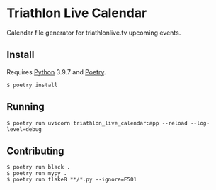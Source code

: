 # Triathlon Live Calendar

Calendar file generator for triathlonlive.tv upcoming events.

## Install

Requires [Python](https://python.org) 3.9.7 and [Poetry](https://python-poetry.org).

```console
$ poetry install
```

## Running

```console
$ poetry run uvicorn triathlon_live_calendar:app --reload --log-level=debug
```

## Contributing

```console
$ poetry run black .
$ poetry run mypy .
$ poetry run flake8 **/*.py --ignore=E501
```
